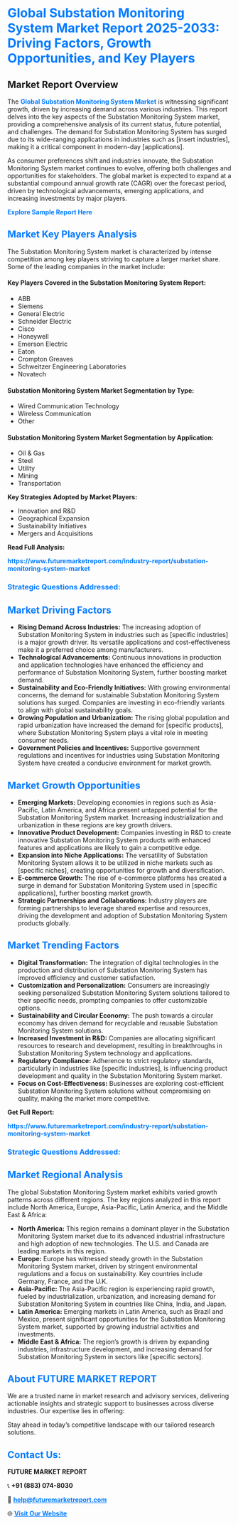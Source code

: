 <h1 style="color: #007BFF;">Global Substation Monitoring System Market Report 2025-2033: Driving Factors, Growth Opportunities, and Key Players</h1>

<section id="overview">
<h2>Market Report Overview</h2>
<p>The <a href="https://www.futuremarketreport.com/industry-report/substation-monitoring-system-market" style="color: #007BFF; text-decoration: none;"><strong>Global Substation Monitoring System Market</strong></a> is witnessing significant growth, driven by increasing demand across various industries. This report delves into the key aspects of the Substation Monitoring System market, providing a comprehensive analysis of its current status, future potential, and challenges. The demand for Substation Monitoring System has surged due to its wide-ranging applications in industries such as [insert industries], making it a critical component in modern-day [applications].</p>
<p>As consumer preferences shift and industries innovate, the Substation Monitoring System market continues to evolve, offering both challenges and opportunities for stakeholders. The global market is expected to expand at a substantial compound annual growth rate (CAGR) over the forecast period, driven by technological advancements, emerging applications, and increasing investments by major players.</p>
</section>

<section id="overview">
<p><a href="https://www.futuremarketreport.com/request-sample/reportId=60306" style="color: #007BFF; text-decoration: none;"><strong>Explore Sample Report Here</strong></a></p>
</section>

<section id="key-players">
<h2 style="color: #007BFF;">Market Key Players Analysis</h2>
<p>The Substation Monitoring System market is characterized by intense competition among key players striving to capture a larger market share. Some of the leading companies in the market include:</p>
<h4>Key Players Covered in the Substation Monitoring System Report:</h4>
<ul><li>ABB</li><li>Siemens</li><li>General Electric</li><li>Schneider Electric</li><li>Cisco</li><li>Honeywell</li><li>Emerson Electric</li><li>Eaton</li><li>Crompton Greaves</li><li>Schweitzer Engineering Laboratories</li><li>Novatech</li></ul>
<h4>Substation Monitoring System Market Segmentation by Type:</h4>
<ul><li>Wired Communication Technology</li><li>Wireless Communication</li><li>Other</li></ul>

<h4>Substation Monitoring System Market Segmentation by Application:</h4>
<ul><li>Oil &amp; Gas</li><li>Steel</li><li>Utility</li><li>Mining</li><li>Transportation</li></ul>
<p><strong>Key Strategies Adopted by Market Players:</strong></p>
<ul>
<li>Innovation and R&D</li>
<li>Geographical Expansion</li>
<li>Sustainability Initiatives</li>
<li>Mergers and Acquisitions</li>
</ul>
</section>

<section>
<p><strong>Read Full Analysis: </strong></p><a href="https://www.futuremarketreport.com/industry-report/substation-monitoring-system-market" style="color: #007BFF; text-decoration: none;"><strong>https://www.futuremarketreport.com/industry-report/substation-monitoring-system-market</strong></a>
<h3 style="color: #007BFF;">Strategic Questions Addressed:</h3>
</section>

<section id="driving-factors">
<h2 style="color: #007BFF;">Market Driving Factors</h2>
<ul>
<li><strong>Rising Demand Across Industries:</strong> The increasing adoption of Substation Monitoring System in industries such as [specific industries] is a major growth driver. Its versatile applications and cost-effectiveness make it a preferred choice among manufacturers.</li>
<li><strong>Technological Advancements:</strong> Continuous innovations in production and application technologies have enhanced the efficiency and performance of Substation Monitoring System, further boosting market demand.</li>
<li><strong>Sustainability and Eco-Friendly Initiatives:</strong> With growing environmental concerns, the demand for sustainable Substation Monitoring System solutions has surged. Companies are investing in eco-friendly variants to align with global sustainability goals.</li>
<li><strong>Growing Population and Urbanization:</strong> The rising global population and rapid urbanization have increased the demand for [specific products], where Substation Monitoring System plays a vital role in meeting consumer needs.</li>
<li><strong>Government Policies and Incentives:</strong> Supportive government regulations and incentives for industries using Substation Monitoring System have created a conducive environment for market growth.</li>
</ul>
</section>

<section id="growth-opportunities">
<h2 style="color: #007BFF;">Market Growth Opportunities</h2>
<ul>
<li><strong>Emerging Markets:</strong> Developing economies in regions such as Asia-Pacific, Latin America, and Africa present untapped potential for the Substation Monitoring System market. Increasing industrialization and urbanization in these regions are key growth drivers.</li>
<li><strong>Innovative Product Development:</strong> Companies investing in R&D to create innovative Substation Monitoring System products with enhanced features and applications are likely to gain a competitive edge.</li>
<li><strong>Expansion into Niche Applications:</strong> The versatility of Substation Monitoring System allows it to be utilized in niche markets such as [specific niches], creating opportunities for growth and diversification.</li>
<li><strong>E-commerce Growth:</strong> The rise of e-commerce platforms has created a surge in demand for Substation Monitoring System used in [specific applications], further boosting market growth.</li>
<li><strong>Strategic Partnerships and Collaborations:</strong> Industry players are forming partnerships to leverage shared expertise and resources, driving the development and adoption of Substation Monitoring System products globally.</li>
</ul>
</section>

<section id="trending-factors">
<h2 style="color: #007BFF;">Market Trending Factors</h2>
<ul>
<li><strong>Digital Transformation:</strong> The integration of digital technologies in the production and distribution of Substation Monitoring System has improved efficiency and customer satisfaction.</li>
<li><strong>Customization and Personalization:</strong> Consumers are increasingly seeking personalized Substation Monitoring System solutions tailored to their specific needs, prompting companies to offer customizable options.</li>
<li><strong>Sustainability and Circular Economy:</strong> The push towards a circular economy has driven demand for recyclable and reusable Substation Monitoring System solutions.</li>
<li><strong>Increased Investment in R&D:</strong> Companies are allocating significant resources to research and development, resulting in breakthroughs in Substation Monitoring System technology and applications.</li>
<li><strong>Regulatory Compliance:</strong> Adherence to strict regulatory standards, particularly in industries like [specific industries], is influencing product development and quality in the Substation Monitoring System market.</li>
<li><strong>Focus on Cost-Effectiveness:</strong> Businesses are exploring cost-efficient Substation Monitoring System solutions without compromising on quality, making the market more competitive.</li>
</ul>
</section>

<section>
<p><strong>Get Full Report: </strong></p><a href="https://www.futuremarketreport.com/industry-report/substation-monitoring-system-market" style="color: #007BFF; text-decoration: none;"><strong>https://www.futuremarketreport.com/industry-report/substation-monitoring-system-market</strong></a>
<h3 style="color: #007BFF;">Strategic Questions Addressed:</h3>
</section>


<section id="regional-analysis">
<h2 style="color: #007BFF;">Market Regional Analysis</h2>
<p>The global Substation Monitoring System market exhibits varied growth patterns across different regions. The key regions analyzed in this report include North America, Europe, Asia-Pacific, Latin America, and the Middle East & Africa:</p>
<ul>
<li><strong>North America:</strong> This region remains a dominant player in the Substation Monitoring System market due to its advanced industrial infrastructure and high adoption of new technologies. The U.S. and Canada are leading markets in this region.</li>
<li><strong>Europe:</strong> Europe has witnessed steady growth in the Substation Monitoring System market, driven by stringent environmental regulations and a focus on sustainability. Key countries include Germany, France, and the U.K.</li>
<li><strong>Asia-Pacific:</strong> The Asia-Pacific region is experiencing rapid growth, fueled by industrialization, urbanization, and increasing demand for Substation Monitoring System in countries like China, India, and Japan.</li>
<li><strong>Latin America:</strong> Emerging markets in Latin America, such as Brazil and Mexico, present significant opportunities for the Substation Monitoring System market, supported by growing industrial activities and investments.</li>
<li><strong>Middle East & Africa:</strong> The region’s growth is driven by expanding industries, infrastructure development, and increasing demand for Substation Monitoring System in sectors like [specific sectors].</li>
</ul>
</section>

<footer>
<h2 style="color: #007BFF;">About FUTURE MARKET REPORT</h2>
<p>We are a trusted name in market research and advisory services, delivering actionable insights and strategic support to businesses across diverse industries. Our expertise lies in offering:</p>

<p>Stay ahead in today’s competitive landscape with our tailored research solutions.</p>

<h2 style="color: #007BFF;">Contact Us:</h2>
<p><strong>FUTURE MARKET REPORT</strong></p>
<p>📞 <strong>+91 (883) 074-8030</strong></p>
<p>📧 <strong><a href="mailto:help@futuremarketreport.com" style="color: #007BFF;">help@futuremarketreport.com</a></strong></p>
<p>🌐 <strong><a href="https://www.futuremarketreport.com/" style="color: #007BFF;">Visit Our Website</a></strong></p>
</footer>